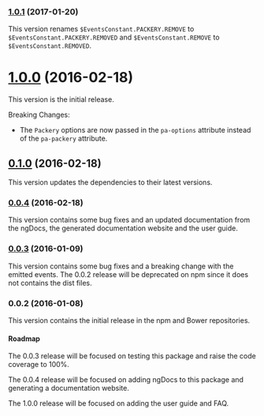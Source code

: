 ### [1.0.1](https://github.com/Dilatorily/packery-angular/compare/v1.0.0...v1.0.1) (2017-01-20)

This version renames `$EventsConstant.PACKERY.REMOVE` to `$EventsConstant.PACKERY.REMOVED` and `$EventsConstant.REMOVE` to `$EventsConstant.REMOVED`.

# [1.0.0](https://github.com/Dilatorily/packery-angular/compare/v0.1.0...v1.0.0) (2016-02-18)

This version is the initial release.

Breaking Changes:
  - The `Packery` options are now passed in the `pa-options` attribute instead of the `pa-packery` attribute.

## [0.1.0](https://github.com/Dilatorily/packery-angular/compare/v0.0.4...v0.1.0) (2016-02-18)

This version updates the dependencies to their latest versions.

### [0.0.4](https://github.com/Dilatorily/packery-angular/compare/v0.0.3...v0.0.4) (2016-02-18)

This version contains some bug fixes and an updated documentation from the ngDocs, the generated documentation website and the user guide.

### [0.0.3](https://github.com/Dilatorily/packery-angular/compare/v0.0.2...v0.0.3) (2016-01-09)

This version contains some bug fixes and a breaking change with the emitted events. The
0.0.2 release will be deprecated on npm since it does not contains the dist
files.

### 0.0.2 (2016-01-08)

This version contains the initial release in the npm and Bower repositories.

#### Roadmap

The 0.0.3 release will be focused on testing this package and raise the code
coverage to 100%.

The 0.0.4 release will be focused on adding ngDocs to this package and
generating a documentation website.

The 1.0.0 release will be focused on adding the user guide and FAQ.
